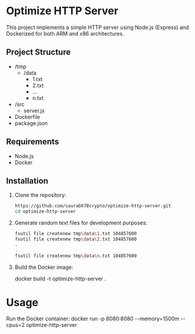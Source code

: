 # Optimize HTTP Server

This project implements a simple HTTP server using Node.js (Express) and Dockerized for both ARM and x86 architectures.

## Project Structure

+ /tmp
    + /data
        + 1.txt
        + 2.txt
        + ...
        + n.txt
+ /src
    + server.js
+ Dockerfile
+ package.json


## Requirements

- Node.js
- Docker

## Installation

1. Clone the repository:

   ```bash
   https://github.com/saurabh78crypto/optimize-http-server.git
   cd optimize-http-server

2. Generate random text files for development purposes:

    ```bash
    fsutil file createnew tmp\data\1.txt 104857600
    fsutil file createnew tmp\data\2.txt 104857600
    .
    .
    fsutil file createnew tmp\data\n.txt 104857600
    
3. Build the Docker image:

    docker build -t optimize-http-server .

# Usage

Run the Docker container:
    docker run -p 8080:8080 --memory=1500m --cpus=2 optimize-http-server
